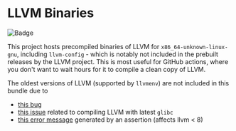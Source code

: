 # LLVM Binaries

![Badge](https://github.com/thirdsgames/llvm-binaries/actions/workflows/compile.yml/badge.svg)

This project hosts precompiled binaries of LLVM for `x86_64-unknown-linux-gnu`, including `llvm-config` - which is notably not included in the prebuilt releases by the LLVM project. This is most useful for GitHub actions, where you don't want to wait hours for it to compile a clean copy of LLVM.

The oldest versions of LLVM (supported by `llvmenv`) are not included in this bundle due to

- [this bug](https://github.com/llvm-mirror/compiler-rt/commit/8a5e425a68de4d2c80ff00a97bbcb3722a4716da)
- [this issue](https://github.com/arcosuc3m/clang-contracts/issues/21) related to compiling LLVM with latest `glibc`
- [this error message](https://reviews.llvm.org/D59702) generated by an assertion (affects llvm < 8)
